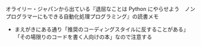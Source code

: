 オライリー・ジャパンから出ている『退屈なことは Python にやらせよう　ノンプログラマーにもできる自動化処理プログラミング』の読書メモ

- まえがきにある通り「推奨のコーディングスタイルに反することがある」「その場限りのコードを書く人向けの本」なので注意する



